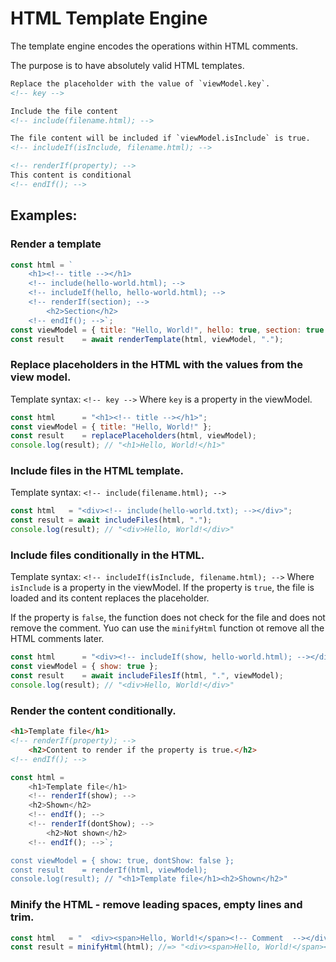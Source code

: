 # HTML Template Engine

The template engine encodes the operations within HTML comments.

The purpose is to have absolutely valid HTML templates.

```html
Replace the placeholder with the value of `viewModel.key`.
<!-- key -->

Include the file content
<!-- include(filename.html); -->

The file content will be included if `viewModel.isInclude` is true.
<!-- includeIf(isInclude, filename.html); -->

<!-- renderIf(property); -->
This content is conditional
<!-- endIf(); -->
```

## Examples:

### Render a template

```javascript
const html = `
    <h1><!-- title --></h1>
    <!-- include(hello-world.html); -->
    <!-- includeIf(hello, hello-world.html); -->
    <!-- renderIf(section); -->
        <h2>Section</h2>
    <!-- endIf(); -->`;
const viewModel = { title: "Hello, World!", hello: true, section: true };
const result    = await renderTemplate(html, viewModel, ".");
```

### Replace placeholders in the HTML with the values from the view model.

Template syntax: `<!-- key -->` Where `key` is a property in the viewModel.

```javascript
const html      = "<h1><!-- title --></h1>";
const viewModel = { title: "Hello, World!" };
const result    = replacePlaceholders(html, viewModel);
console.log(result); // "<h1>Hello, World!</h1>"
```

### Include files in the HTML template.

Template syntax: `<!-- include(filename.html); -->`

```javascript
const html   = "<div><!-- include(hello-world.txt); --></div>";
const result = await includeFiles(html, ".");
console.log(result); // "<div>Hello, World!</div>"
```

### Include files conditionally in the HTML.

Template syntax: `<!-- includeIf(isInclude, filename.html); -->` Where
`isInclude` is a property in the viewModel. If the property is `true`, the file
is loaded and its content replaces the placeholder.

If the property is `false`, the function does not check for the file and does not remove the comment.
Yuo can use the `minifyHtml` function ot remove all the HTML comments later.

```javascript
const html      = "<div><!-- includeIf(show, hello-world.html); --></div>";
const viewModel = { show: true };
const result    = await includeFilesIf(html, ".", viewModel);
console.log(result); // "<div>Hello, World!</div>"
```

### Render the content conditionally.

```html
<h1>Template file</h1>
<!-- renderIf(property); -->
    <h2>Content to render if the property is true.</h2>
<!-- endIf(); -->
```

```javascript
const html =
    <h1>Template file</h1>
    <!-- renderIf(show); -->
    <h2>Shown</h2>
    <!-- endIf(); -->
    <!-- renderIf(dontShow); -->
        <h2>Not shown</h2>
    <!-- endIf(); -->`;

const viewModel = { show: true, dontShow: false };
const result    = renderIf(html, viewModel);
console.log(result); // "<h1>Template file</h1><h2>Shown</h2>"
```

### Minify the HTML - remove leading spaces, empty lines and trim.

```javascript
const html   = "  <div><span>Hello, World!</span><!-- Comment  --></div>  ";
const result = minifyHtml(html); //=> "<div><span>Hello, World!</span></div>"
```
